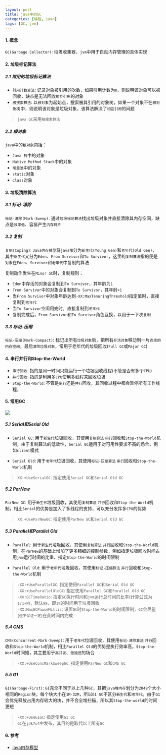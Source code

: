 ```yaml
---
layout: post
title: java中的GC
categories: [编程, java]
tags: [GC, jvm]
---
```



#### 1. 概念
`GC(Garbage Collector)`: 垃圾收集器，`jvm`中用于自动内存管理的具体实现

#### 2. 垃圾标记算法

##### 2.1 常用的垃圾标记算法

* `引用计数算法`: 记录对象被引用的次数，如果引用计数为`0`，则说明该对象可以被回收，缺点是无法回收`相互引用`的对象
* `根搜索算法`: 以`根对象`为起始点，搜索被其引用的对象树，如果一个对象不在`根对象`树中，则说明该对象是垃圾对象，该算法解决了`相互引用`的问题

> `java GC`采用`根搜索算法`

##### 2.2 根对象

`java`中的`根对象`包括：

* `Java 栈`中的对象
* `Native Method Stack`中的对象
* `常量池`中的对象
* `static`对象
* `Class`对象

#### 3. 垃圾清除算法

##### 3.1 标记-清除

`标记-清除(Mark-Sweep)`: 通过`垃圾标记算法`找出垃圾对象并直接清除其内存空间，缺点是`效率低`、容易产生`内存碎片`

##### 3.2 复制

`复制(Coping)`: `Java内存模型`将`java堆`分为`新生代(Young Gen)`和`老年代(Old Gen)`，其中`新生代`又分为`Eden`、`From Survivor`和`To Survivor`，这里的`复制算法`指的便是`对象`在`Eden`、`Survivor`和`老年代`中复制的算法

复制动作发生在`Minor GC`时，复制规则：

* `Eden`中存活的对象会复制到`To Survivor`，其年龄为`1`
* `From Survivor`中的对象会复制到`To Survivor`，其年龄`+1`
* 当`From Survivor`中对象年龄达到`-XX:MaxTenuringThreshold`指定值时，直接复制到`老年代`
* 当`To Survivor`空间用完时，直接复制到`老年代`
* 复制完成后，`From Survivor`和`To Survivor`角色互换，以用于一下次`复制`

##### 3.3 标记-压缩

`标记-压缩(Mark-Compact)`: 标记出所有`垃圾对象`后，把所有`存活对象`移动到一片`连续的内存空间`，最后`清除垃圾对象`，常用于老年代的垃圾回收(`Full GC`或`Major GC`)

#### 4. 串行并行和Stop-the-World

* `串行回收`: 指的是同一时间只能运行一个垃圾回收线程(不管是否有多个`CPU`)
* `并行回收`: 指的是利用多`CPU`使用多线程来回收垃圾
* `Stop-the-World`: 不管是`串行`还是`并行`回收，其回收过程中都会暂停所有工作线程，

#### 5. 常用GC
![]({{site.url}}/public/images/2017-07-01-java-gc.png)

##### 5.1 Serial和Serial Old

* `Serial GC`: 用于`新生代`垃圾回收，其使用`复制算法` `串行`回收和`Stop-the-World`机制，由于复制算法的低效性，`Serial GC`适用于对可用性要求不高的场合，例如`client`模式

* `Serial Old`: 用于`老年代`垃圾回收，其使用`标记-压缩算法` `串行`回收和`Stop-the-World`机制

> `XX:+UseSerialGC`: 指定使用`Serial GC`和`Serial Old GC`

##### 5.2 ParNew

`ParNew GC`: 用于`新生代`垃圾回收，其使用`复制算法` `并行`回收和`Stop-the-World`机制，相比`Serial`的优势是加入了多线程的支持，可以充分发挥多`CPU`的优势

> `XX:+UseParNewGC`: 指定使用`ParNew GC`和`Serial Old GC`

##### 5.3 Parallel和Parallel Old

* `Parallel`: 用于`新生代`垃圾回收，其使用`复制算法` `并行`回收和`Stop-the-World`机制，在`ParNew`的基础上增加了更多精细的控制参数，例如指定垃圾回收时间占用`jvm`运行时间的比重、指定`Stop-the-World`的时间限制

* `Parallel Old`: 用于`老年代`垃圾回收，其使用`标记-压缩算法` `并行`回收和`Stop-the-World`机制

> `-XX:+UseParallelGC`: 指定使用`Parallel GC`和`Serial Old GC`   
> `-XX:+UseParallelOldGC`: 指定使用`Parallel GC`和`Parallel Old GC`   
> `-XX:GCTimeRatio`: 指定`GC`执行时间和`jvm`运行总时间的比率(计算公式为`1/1+N`)，默认`99`，即`1%`的时间用于垃圾回收   
> `-XX:MaxGCPauseMillis`: 设置`GC`时`Stop-the-World`的时间限制，`GC`会尽量(`但不保证一定`)在此时间内完成

##### 5.4 CMS

`CMS(Concurrent-Mark-Sweep)`: 用于`老年代`垃圾回收，其使用`标记-清除算法` `并行`回收和`Stop-the-World`机制，相比`Parallel Old`的优势是执行效率高，`Stop-the-World`时间短，其主要用于`高并发`、`低延迟`的场合

> `-XX:+UseConcMarkSweepGC`: 指定使用`ParNew GC`和`CMS GC`

##### 5.5 G1

`G1(Garbage-First)`: `G1`完全不同于以上几种`GC`，其把`java堆内存`划分为`2048`个大小相同的`Region`块，每个块大小在`1M-32M`，所以`G1 GC`不区分`新生代`和`老年代`。由于`G1`会优先释放占用内存较大的块，并不会全堆扫描，所以其`Stop-the-world`的时间更短

> `-XX:+UseG1GC`: 指定使用`G1 GC`   
> `G1`在`jdk7u4`中发布，其目的是取代以上所有`GC`

#### 6. 参考

* [java内存模型]({{site.url}}/2017/06/27/java-memory/)